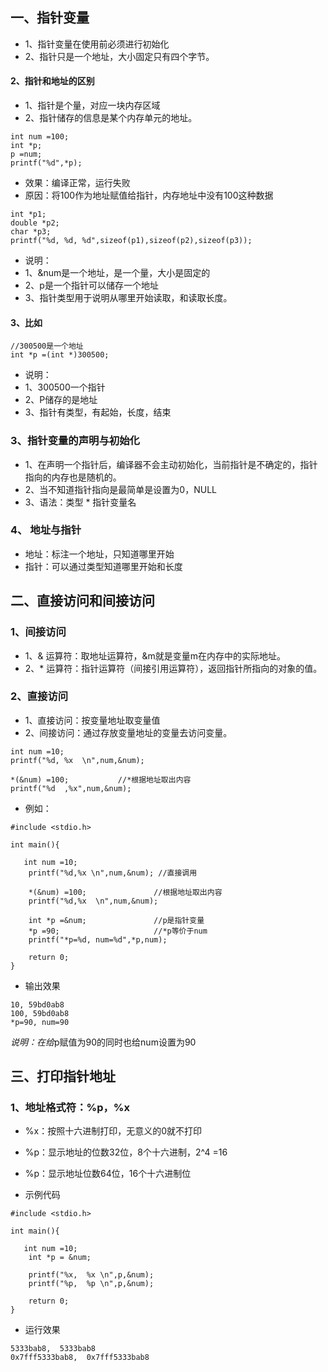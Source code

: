 ## 一、指针变量
* 1、指针变量在使用前必须进行初始化
* 2、指针只是一个地址，大小固定只有四个字节。

####  2、指针和地址的区别
* 1、指针是个量，对应一块内存区域
* 2、指针储存的信息是某个内存单元的地址。
```
int num =100;
int *p;
p =num;
printf("%d",*p);
```
* 效果：编译正常，运行失败
* 原因：将100作为地址赋值给指针，内存地址中没有100这种数据

```
int *p1;
double *p2;
char *p3;
printf("%d, %d, %d",sizeof(p1),sizeof(p2),sizeof(p3));
```
* 说明：
* 1、&num是一个地址，是一个量，大小是固定的
* 2、p是一个指针可以储存一个地址
* 3、指针类型用于说明从哪里开始读取，和读取长度。


#### 3、比如
```
//300500是一个地址
int *p =(int *)300500;
```
* 说明：
* 1、300500一个指针
* 2、P储存的是地址
* 3、指针有类型，有起始，长度，结束

### 3、指针变量的声明与初始化
* 1、在声明一个指针后，编译器不会主动初始化，当前指针是不确定的，指针指向的内存也是随机的。
* 2、当不知道指针指向是最简单是设置为0，NULL
* 3、语法：类型 * 指针变量名

### 4、 地址与指针
* 地址：标注一个地址，只知道哪里开始
* 指针：可以通过类型知道哪里开始和长度


## 二、直接访问和间接访问
### 1、间接访问
* 1、& 运算符：取地址运算符，&m就是变量m在内存中的实际地址。
* 2、* 运算符：指针运算符（间接引用运算符），返回指针所指向的对象的值。

### 2、直接访问
* 1、直接访问：按变量地址取变量值
* 2、间接访问：通过存放变量地址的变量去访问变量。
```
int num =10;
printf("%d, %x  \n",num,&num);

*(&num) =100;           //*根据地址取出内容
printf("%d  ,%x",num,&num);
```

* 例如：
```
#include <stdio.h>

int main(){

   int num =10;
    printf("%d,%x \n",num,&num); //直接调用

    *(&num) =100;               //根据地址取出内容
    printf("%d,%x  \n",num,&num);

    int *p =&num;               //p是指针变量
    *p =90;                     //*p等价于num
    printf("*p=%d, num=%d",*p,num);

    return 0;
}
```
* 输出效果
```
10, 59bd0ab8 
100, 59bd0ab8  
*p=90, num=90
```
*说明：在给*p赋值为90的同时也给num设置为90

## 三、打印指针地址
### 1、地址格式符：%p，%x
* %x：按照十六进制打印，无意义的0就不打印
* %p：显示地址的位数32位，8个十六进制，2^4 =16
* %p：显示地址位数64位，16个十六进制位

* 示例代码
```
#include <stdio.h>

int main(){

   int num =10;
    int *p = &num;

    printf("%x,  %x \n",p,&num);
    printf("%p,  %p \n",p,&num);

    return 0;
}
```
* 运行效果
```
5333bab8,  5333bab8 
0x7fff5333bab8,  0x7fff5333bab8 
```